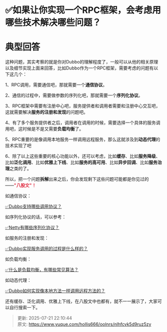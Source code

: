 # ✅如果让你实现一个RPC框架，会考虑用哪些技术解决哪些问题？

# 典型回答


这种问题，其实考察的就是你对Dubbo的理解程度了，一般可以从他的相关原理以及细节实现上面来回答，比如Dubbo作为一个RPC框架，需要考虑的问题有以下这几个：



1、RPC调用，需要通信吧，那就需要一个**通信协议**。

2、通信的过程中，需要做参数的序列化吧，那就需要一个**序列化协议**。

3、RPC框架中需要有注册中心吧，服务提供者和调用者需要和注册中心交互吧，这就需要解决**服务的注册和发现**的问题吧。

4、有了多个服务提供者之后，调用者在调用的时候，需要选择一个具体的服务调用吧，这时候是不是又需要**负载均衡**了。

5、RPC重要的是像调用本地服务一样调用远程服务，那么这就涉及到**动态代理**的技术实现了吧

6、除了以上这些重要的核心功能以外，还可以考虑，比如**缓存**、比如**服务降级**、比如**泛化调用**、比如**优雅上下线**、比如**服务的高可用**、比如**异步回调**、比如**服务治理**之类的了。



所以，把一个问题**拆解**出来之后，你会发现剩下这些问题可能都是你见过的——**<font style="color:#DF2A3F;">"八股文"！</font>**



如通信协议：



[✅Dubbo支持哪些调用协议？](https://www.yuque.com/hollis666/oolnrs/lkqnmplc1rz02zmi)



如序列化协议的话，可以参考：



[✅Netty有哪些序列化协议？](https://www.yuque.com/hollis666/oolnrs/feghdunr7kut0y9k)



如服务的注册和发现：



[✅Dubbo实现服务调用的过程是什么样的？](https://www.yuque.com/hollis666/oolnrs/io1pkwin43mkwaup)



如负载均衡：



[✅什么是负载均衡，有哪些常见算法？](https://www.yuque.com/hollis666/oolnrs/dw07di)



如动态代理：



[✅Dubbo如何实现像本地方法一样调用远程方法的？](https://www.yuque.com/hollis666/oolnrs/hqnrwvt46ky1ar4n)



还有缓存、泛化调用、优雅上下线，在八股文中也都有，就不一一展示了，大家可以自行搜索一下。





> 更新: 2025-07-21 22:10:44  
> 原文: <https://www.yuque.com/hollis666/oolnrs/nlhfcvk5d9ruz5zy>